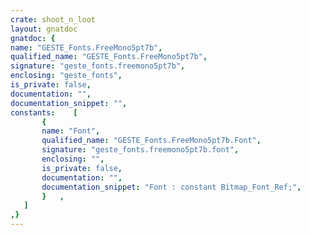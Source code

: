 ```yaml
---
crate: shoot_n_loot
layout: gnatdoc
gnatdoc: {
name: "GESTE_Fonts.FreeMono5pt7b",
qualified_name: "GESTE_Fonts.FreeMono5pt7b",
signature: "geste_fonts.freemono5pt7b",
enclosing: "geste_fonts",
is_private: false,
documentation: "",
documentation_snippet: "",
constants:    [
       {
       name: "Font",
       qualified_name: "GESTE_Fonts.FreeMono5pt7b.Font",
       signature: "geste_fonts.freemono5pt7b.font",
       enclosing: "",
       is_private: false,
       documentation: "",
       documentation_snippet: "Font : constant Bitmap_Font_Ref;",
       }   ,
   ]
,}
---
```

